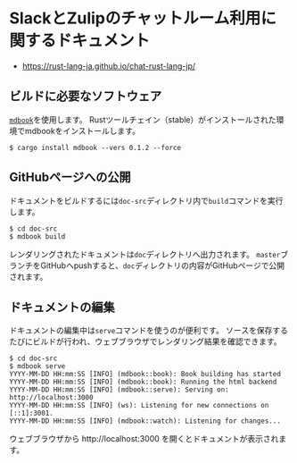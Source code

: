 # SlackとZulipのチャットルーム利用に関するドキュメント

- https://rust-lang-ja.github.io/chat-rust-lang-jp/


## ビルドに必要なソフトウェア

[`mdbook`](https://crates.io/crates/mdbook)を使用します。
Rustツールチェイン（stable）がインストールされた環境でmdbookをインストールします。

```console
$ cargo install mdbook --vers 0.1.2 --force
```


## GitHubページへの公開

ドキュメントをビルドするには`doc-src`ディレクトリ内で`build`コマンドを実行します。

```console
$ cd doc-src
$ mdbook build
```

レンダリングされたドキュメントは`doc`ディレクトリへ出力されます。
`master`ブランチをGitHubへpushすると、`doc`ディレクトリの内容がGitHubページで公開されます。


## ドキュメントの編集

ドキュメントの編集中は`serve`コマンドを使うのが便利です。
ソースを保存するたびにビルドが行われ、ウェブブラウザでレンダリング結果を確認できます。

```console
$ cd doc-src
$ mdbook serve
YYYY-MM-DD HH:mm:SS [INFO] (mdbook::book): Book building has started
YYYY-MM-DD HH:mm:SS [INFO] (mdbook::book): Running the html backend
YYYY-MM-DD HH:mm:SS [INFO] (mdbook::serve): Serving on: http://localhost:3000
YYYY-MM-DD HH:mm:SS [INFO] (ws): Listening for new connections on [::1]:3001.
YYYY-MM-DD HH:mm:SS [INFO] (mdbook::watch): Listening for changes...
```

ウェブブラウザから http://localhost:3000 を開くとドキュメントが表示されます。
